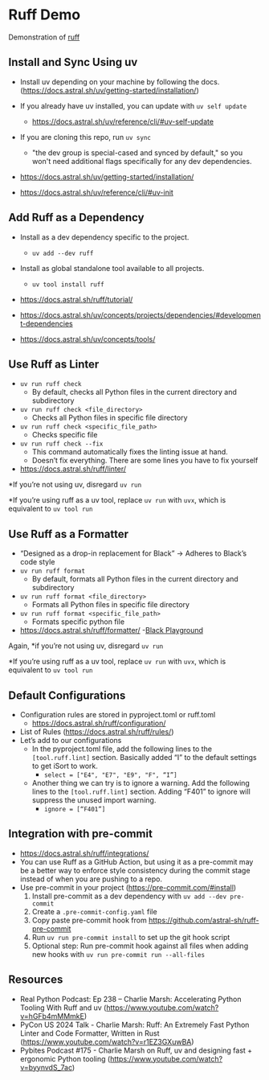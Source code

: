 # Ruff Demo
Demonstration of [ruff](https://docs.astral.sh/ruff/)

## Install and Sync Using uv

- Install uv depending on your machine by following the docs. (https://docs.astral.sh/uv/getting-started/installation/)
- If you already have uv installed, you can update with `uv self update`
    - https://docs.astral.sh/uv/reference/cli/#uv-self-update
- If you are cloning this repo, run `uv sync`
    - "the dev group is special-cased and synced by default," so you won't need additional flags specifically for any dev dependencies.

- https://docs.astral.sh/uv/getting-started/installation/
- https://docs.astral.sh/uv/reference/cli/#uv-init

## Add Ruff as a Dependency

- Install as a dev dependency specific to the project.
    - `uv add --dev ruff`
- Install as global standalone tool available to all projects.
    - `uv tool install ruff`

- https://docs.astral.sh/ruff/tutorial/
- https://docs.astral.sh/uv/concepts/projects/dependencies/#development-dependencies
- https://docs.astral.sh/uv/concepts/tools/

## Use Ruff as Linter

- `uv run ruff check`
    - By default, checks all Python files in the current directory and subdirectory 
- `uv run ruff check <file_directory>`
    - Checks all Python files in specific file directory
- `uv run ruff check <specific_file_path>`
    - Checks specific file
- `uv run ruff check --fix`
    - This command automatically fixes the linting issue at hand.
    - Doesn’t fix everything. There are some lines you have to fix yourself
- https://docs.astral.sh/ruff/linter/

*If you’re not using uv, disregard `uv run`

*If you’re using ruff as a uv tool, replace `uv run` with `uvx`, which is equivalent to `uv tool run`

## Use Ruff as a Formatter

- “Designed as a drop-in replacement for Black” → Adheres to Black’s code style
- `uv run ruff format`
    - By default, formats all Python files in the current directory and subdirectory 
- `uv run ruff format <file_directory>`
    - Formats all Python files in specific file directory
- `uv run ruff format <specific_file_path>`
    - Formats specific python file
- https://docs.astral.sh/ruff/formatter/
-[Black Playground](https://black.vercel.app/?version=stable&state=_Td6WFoAAATm1rRGAgAhARYAAAB0L-Wj4ASJAnldAD2IimZxl1N_WlkPinBFoXIfdFTaTVkGVeHShArYj9yPlDvwBA7LhGo8BvRQqDilPtgsfdKl-ha7EFp0Ma6lY_06IceKiVsJ3BpoICJM9wU1VJLD7l3qd5xTmo78LqThf9uibGWcWCD16LBOn0JK8rhhx_Gf2ClySDJtvm7zQJ1Z-Ipmv9D7I_zhjztfi2UTVsJp7917XToHBm2EoNZqyE8homtGskFIiif5EZthHQvvOj8S2gJx8_t_UpWp1ScpIsD_Xq83LX-B956I_EBIeNoGwZZPFC5zAIoMeiaC1jU-sdOHVucLJM_x-jkzMvK8Utdfvp9MMvKyTfb_BZoe0-FAc2ZVlXEpwYgJVAGdCXv3lQT4bpTXyBwDrDVrUeJDivSSwOvT8tlnuMrXoD1Sk2NZB5SHyNmZsfyAEqLALbUnhkX8hbt5U2yNQRDf1LQhuUIOii6k6H9wnDNRnBiQHUfzKfW1CLiThnuVFjlCxQhJ60u67n3EK38XxHkQdOocJXpBNO51E4-f9z2hj0EDTu_ScuqOiC9cI8qJ4grSZIOnnQLv9WPvmCzx5zib3JacesIxMVvZNQiljq_gL7udm1yeXQjENOrBWbfBEkv1P4izWeAysoJgZUhtZFwKFdoCGt2TXe3xQ-wVZFS5KoMPhGFDZGPKzpK15caQOnWobOHLKaL8eFA-qI44qZrMQ7sSLn04bYeenNR2Vxz7hvK0lJhkgKrpVfUnZrtF-e-ubeeUCThWus4jZbKlFBe2Kroz90Elij_UZBMFCcFo0CfIx5mGloKoK10y5eFtrgIZy3gUg3-VibDzoc8fXF63NR9AgKYXS1NQPXDXEwAAAABk7Jx28oPV2QABlQWKCQAAjbEry7HEZ_sCAAAAAARZWg==)

Again, *if you’re not using uv, disregard `uv run`

*If you’re using ruff as a uv tool, replace `uv run` with `uvx`, which is equivalent to `uv tool run`

## Default Configurations

- Configuration rules are stored in pyproject.toml or ruff.toml
    - https://docs.astral.sh/ruff/configuration/
- List of Rules (https://docs.astral.sh/ruff/rules/)
- Let’s add to our configurations
    - In the pyproject.toml file, add the following lines to the `[tool.ruff.lint]` section. Basically added “I” to the default settings to get iSort to work. 
        - `select = ["E4", "E7", "E9", "F", “I”]`
    - Another thing we can try is to ignore a warning. Add the following lines to the `[tool.ruff.lint]` section. Adding “F401” to ignore will suppress the unused import warning. 
        - `ignore = [“F401”]`

## Integration with pre-commit

- https://docs.astral.sh/ruff/integrations/
- You can use Ruff as a GitHub Action, but using it as a pre-commit may be a better way to enforce style consistency during the commit stage instead of when you are pushing to a repo. 
- Use pre-commit in your project (https://pre-commit.com/#install)
    1. Install pre-commit as a dev dependency with `uv add --dev pre-commit`
    2. Create a `.pre-commit-config.yaml` file
    3. Copy paste pre-commit hook from https://github.com/astral-sh/ruff-pre-commit
    4. Run `uv run pre-commit install` to set up the git hook script
    5. Optional step: Run pre-commit hook against all files when adding new hooks with `uv run pre-commit run --all-files`

## Resources
- Real Python Podcast: Ep 238 – Charlie Marsh: Accelerating Python Tooling With Ruff and uv (https://www.youtube.com/watch?v=hGFb4mMMmkE)
- PyCon US 2024 Talk - Charlie Marsh: Ruff: An Extremely Fast Python Linter and Code Formatter, Written in Rust (https://www.youtube.com/watch?v=r1EZ3GXuwBA)
- Pybites Podcast #175 - Charlie Marsh on Ruff, uv and designing fast + ergonomic Python tooling (https://www.youtube.com/watch?v=byynvdS_7ac)
